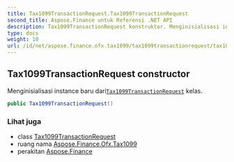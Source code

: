 ```yaml
---
title: Tax1099TransactionRequest.Tax1099TransactionRequest
second_title: Aspose.Finance untuk Referensi .NET API
description: Tax1099TransactionRequest konstruktor. Menginisialisasi instance baru dariTax1099TransactionRequest kelas.
type: docs
weight: 10
url: /id/net/aspose.finance.ofx.tax1099/tax1099transactionrequest/tax1099transactionrequest/
---
```

## Tax1099TransactionRequest constructor

Menginisialisasi instance baru dari[`Tax1099TransactionRequest`](../) kelas.

```csharp
public Tax1099TransactionRequest()
```

### Lihat juga

* class [Tax1099TransactionRequest](../)
* ruang nama [Aspose.Finance.Ofx.Tax1099](../../tax1099transactionrequest/)
* perakitan [Aspose.Finance](../../../)


